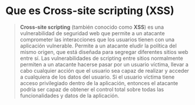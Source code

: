# Que es Cross-site scripting (XSS)

> **Cross-site scripting** (también conocido como **XSS**) es una vulnerabilidad de seguridad web que permite a un atacante comprometer las interacciones que los usuarios tienen con una aplicación vulnerable. Permite a un atacante eludir la política del mismo origen, que está diseñada para segregar diferentes sitios web entre sí. Las vulnerabilidades de scripting entre sitios normalmente permiten a un atacante hacerse pasar por un usuario víctima, llevar a cabo cualquier acción que el usuario sea capaz de realizar y acceder a cualquiera de los datos del usuario. Si el usuario víctima tiene acceso privilegiado dentro de la aplicación, entonces el atacante podría ser capaz de obtener el control total sobre todas las funcionalidades y datos de la aplicación.


